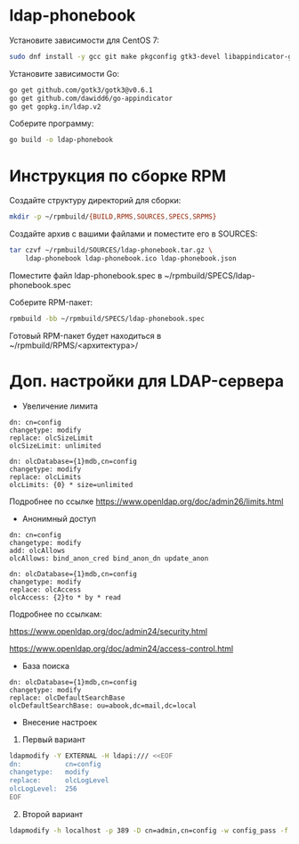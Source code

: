 # ldap-phonebook


Установите зависимости для CentOS 7:
```bash
sudo dnf install -y gcc git make pkgconfig gtk3-devel libappindicator-gtk3-devel
```

Установите зависимости Go:
```bash
go get github.com/gotk3/gotk3@v0.6.1
go get github.com/dawidd6/go-appindicator
go get gopkg.in/ldap.v2
```

Соберите программу:
```bash
go build -o ldap-phonebook
```



# Инструкция по сборке RPM

Создайте структуру директорий для сборки:
```bash
mkdir -p ~/rpmbuild/{BUILD,RPMS,SOURCES,SPECS,SRPMS}
```
Создайте архив с вашими файлами и поместите его в SOURCES:
```bash
tar czvf ~/rpmbuild/SOURCES/ldap-phonebook.tar.gz \
    ldap-phonebook ldap-phonebook.ico ldap-phonebook.json
```
Поместите файл ldap-phonebook.spec в ~/rpmbuild/SPECS/ldap-phonebook.spec

Соберите RPM-пакет:
```bash
rpmbuild -bb ~/rpmbuild/SPECS/ldap-phonebook.spec
```
Готовый RPM-пакет будет находиться в ~/rpmbuild/RPMS/<архитектура>/



# Доп. настройки для LDAP-сервера


- Увеличение лимита
```
dn: cn=config
changetype: modify
replace: olcSizeLimit
olcSizeLimit: unlimited

dn: olcDatabase={1}mdb,cn=config
changetype: modify
replace: olcLimits
olcLimits: {0} * size=unlimited
```
Подробнее по ссылке https://www.openldap.org/doc/admin26/limits.html

- Анонимный доступ
```
dn: cn=config
changetype: modify
add: olcAllows
olcAllows: bind_anon_cred bind_anon_dn update_anon

dn: olcDatabase={1}mdb,cn=config
changetype: modify
replace: olcAccess
olcAccess: {2}to * by * read
```
Подробнее по ссылкам:

https://www.openldap.org/doc/admin24/security.html

https://www.openldap.org/doc/admin24/access-control.html


- База поиска
```
dn: olcDatabase={1}mdb,cn=config
changetype: modify
replace: olcDefaultSearchBase
olcDefaultSearchBase: ou=abook,dc=mail,dc=local
```

- Внесение настроек
1. Первый вариант
```bash
ldapmodify -Y EXTERNAL -H ldapi:/// <<EOF
dn:           cn=config
changetype:   modify
replace:      olcLogLevel
olcLogLevel:  256
EOF
```

2. Второй вариант
```bash
ldapmodify -h localhost -p 389 -D cn=admin,cn=config -w config_pass -f config.ldif
```





